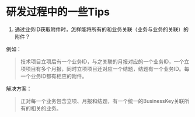 # 研发过程中的一些Tips #
1. 通过业务ID获取附件时，怎样能将所有的和业务关联（业务与业务的关联）的附件？

例如：
>技术项目立项后有一个业务ID，与之关联的月报对应的一个业务ID，一个立项项目有多个月报，同时立项项目还对应一个结题，结题有一个业务ID。每一个业务ID都有相应的附件。

解决方案：
>正对每一个业务包含立项、月报和结题，有一个统一的BusinessKey关联所有的相关的业务。
